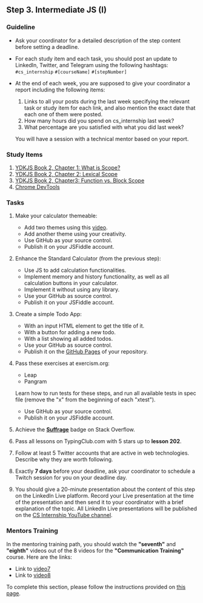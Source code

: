 ## Step 3. Intermediate JS (I)

### Guideline

- Ask your coordinator for a detailed description of the step content before setting a deadline.

- For each study item and each task, you should post an update to LinkedIn, Twitter, and Telegram using the following hashtags:
`#cs_internship`
`#[courseName]`
`#[stepNumber]`

- At the end of each week, you are supposed to give your coordinator a report including the following items:
  1. Links to all your posts during the last week specifying the relevant task or study item for each link, and also mention the exact date that each one of them were posted.
  2. How many hours did you spend on cs_internship last week?
  3. What percentage are you satisfied with what you did last week?

  You will have a session with a technical mentor based on your report.

### Study Items <!-- omit in toc -->

1. [YDKJS Book 2, Chapter 1: What is Scope?](https://github.com/getify/You-Dont-Know-JS/blob/1st-ed/scope%20%26%20closures/ch1.md)
2. [YDKJS Book 2, Chapter 2: Lexical Scope](https://github.com/getify/You-Dont-Know-JS/blob/1st-ed/scope%20%26%20closures/ch2.md)
3. [YDKJS Book 2, Chapter3: Function vs. Block Scope](https://github.com/getify/You-Dont-Know-JS/blob/1st-ed/scope%20%26%20closures/ch3.md)
4. [Chrome DevTools](https://developers.google.com/web/tools/chrome-devtools/)

### Tasks <!-- omit in toc -->

1. Make your calculator themeable:

   - Add two themes using this [video](https://youtu.be/gimpZg_2yY8).
   - Add another theme using your creativity.
   - Use GitHub as your source control.
   - Publish it on your JSFiddle account.

2. Enhance the Standard Calculator (from the previous step):

   - Use JS to add calculation functionalities.
   - Implement memory and history functionality, as well as all calculation buttons in your calculator.
   - Implement it without using any library.
   - Use your GitHub as source control.
   - Publish it on your JSFiddle account.

3. Create a simple Todo App:

   - With an input HTML element to get the title of it.
   - With a button for adding a new todo.
   - With a list showing all added todos.
   - Use your GitHub as source control.
   - Publish it on the [GitHub Pages](https://docs.github.com/en/pages/getting-started-with-github-pages/creating-a-github-pages-site) of your repository.

4. Pass these exercises at exercism.org:

   - Leap
   - Pangram

   Learn how to run tests for these steps, and run all available tests in spec file (remove the "x" from the beginning of each "xtest").

   - Use GitHub as your source control.
   - Publish it on your JSFiddle account.

5. Achieve the [**Suffrage**](https://stackoverflow.com/help/badges/804/suffrage) badge on Stack Overflow.

6. Pass all lessons on TypingClub.com with 5 stars up to **lesson 202**.

7. Follow at least 5 Twitter accounts that are active in web technologies. Describe why they are worth following.

8. Exactly **7 days** before your deadline, ask your coordinator to schedule a Twitch session for you on your deadline day.

9. You should give a 20-minute presentation about the content of this step on the LinkedIn Live platform. Record your Live presentation at the time of the presentation and then send it to your coordinator with a brief explanation of the topic. All LinkedIn Live presentations will be published on the [CS Internship YouTube channel](https://www.youtube.com/@csinternship8859).

### Mentors Training

In the mentoring training path, you should watch the **"seventh"** and **"eighth"** videos out of the 8 videos for the **"Communication Training"** course. Here are the links:

- Link to [video7](https://drive.google.com/file/d/167Io_enDD8FHxwt5LBc7YNXCzfIuRC8D/view?usp=sharing)
- Link to [video8](https://drive.google.com/file/d/1_5XYfjngoY7LaLdReomoz45BSIoZXovz/view?usp=drive_link)

To complete this section, please follow the instructions provided on [this page](https://github.com/cs-internship/cs-internship-spec/blob/master/courses/mentoring-workshops-instruction.md).